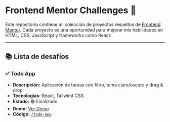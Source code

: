# Frontend Mentor Challenges 🚀

Este repositorio contiene mi colección de proyectos resueltos de [Frontend Mentor](https://www.frontendmentor.io/). Cada proyecto es una oportunidad para mejorar mis habilidades en HTML, CSS, JavaScript y frameworks como React.

---

## 📚 Lista de desafíos

### ✅ [Todo App](https://www.frontendmentor.io/challenges/todo-app-Su1_KokOW)
- **Descripción:** Aplicación de tareas con filtro, tema claro/oscuro y drag & drop.
- **Tecnologías:** React, Tailwind CSS
- **Estado:** 🟢 Finalizado
- **Demo:** [Ver Demo](#) 
- **Código:** [`/todo-app`](./todo-app)
